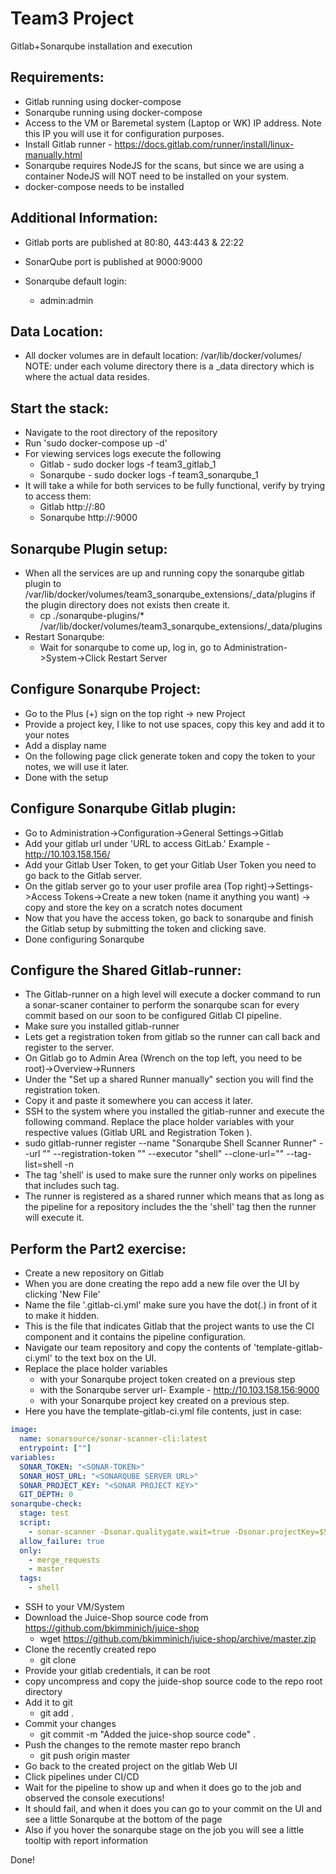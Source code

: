 # Team3 Project

Gitlab+Sonarqube installation and execution

## Requirements:
 - Gitlab running using docker-compose
 - Sonarqube running using docker-compose
 - Access to the VM or Baremetal system (Laptop or WK) IP address. Note this IP you will use it for configuration purposes.
 - Install Gitlab runner - https://docs.gitlab.com/runner/install/linux-manually.html
 - Sonarqube requires NodeJS for the scans, but since we are using a container NodeJS will NOT need to be installed on your system.
 - docker-compose needs to be installed

## Additional Information:
 - Gitlab ports are published at 80:80, 443:443 & 22:22
 - SonarQube port is published at 9000:9000

 - Sonarqube default login:
    - admin:admin

## Data Location:
 - All docker volumes are in default location: /var/lib/docker/volumes/
   NOTE: under each volume directory there is a _data directory which is where the actual data resides.

## Start the stack:
 - Navigate to the root directory of the repository
 - Run 'sudo docker-compose up -d'
 - For viewing services logs execute the following
    - Gitlab - sudo docker logs -f team3_gitlab_1
    - Sonarqube - sudo docker logs -f team3_sonarqube_1
 - It will take a while for both services to be fully functional, verify by trying to access them:
    - Gitlab http://<IP of your server>:80
    - Sonarqube http://<IP of your server>:9000

## Sonarqube Plugin setup:
 - When all the services are up and running copy the sonarqube gitlab plugin to /var/lib/docker/volumes/team3_sonarqube_extensions/_data/plugins
   if the plugin directory does not exists then create it. 
    - cp ./sonarqube-plugins/* /var/lib/docker/volumes/team3_sonarqube_extensions/_data/plugins
 - Restart Sonarqube:
    - Wait for sonarqube to come up, log in, go to Administration->System->Click Restart Server

## Configure Sonarqube Project:
 - Go to the Plus (+) sign on the top right -> new Project
 - Provide a project key, I like to not use spaces, copy this key and add it to your notes
 - Add a display name
 - On the following page click generate token and copy the token to your notes, we will use it later.
 - Done with the setup

## Configure Sonarqube Gitlab plugin:
 - Go to Administration->Configuration->General Settings->Gitlab
 - Add your gitlab url under 'URL to access GitLab.' Example - http://10.103.158.156/
 - Add your Gitlab User Token, to get your Gitlab User Token you need to go back to the Gitlab server.
 - On the gitlab server go to your user profile area (Top right)->Settings->Access Tokens->Create a new token (name it anything you want)
   -> copy and store the key on a scratch notes document
 - Now that you have the access token, go back to sonarqube and finish the Gitlab setup by submitting the token and clicking save.
 - Done configuring Sonarqube

## Configure the Shared Gitlab-runner:
 - The Gitlab-runner on a high level will execute a docker command to run a sonar-scaner container to perform the sonarqube scan for every
   commit based on our soon to be configured Gitlab CI pipeline.
 - Make sure you installed gitlab-runner
 - Lets get a registration token from gitlab so the runner can call back and register to the server.
 - On Gitlab go to Admin Area (Wrench on the top left, you need to be root)->Overview->Runners
 - Under the "Set up a shared Runner manually" section you will find the registration token.
 - Copy it and paste it somewhere you can access it later.
 - SSH to the system where you installed the gitlab-runner and execute the following command. Replace the place holder variables with your 
   respective values (Gitlab URL <GITLAB-URL> and Registration Token <REGISTRATION-TOKEN>).
 - sudo gitlab-runner register --name "Sonarqube Shell Scanner Runner" --url "<GITLAB-URL>" --registration-token "<REGISTRATION-TOKEN>" --executor "shell" --clone-url="<GITLAB-URL>" --tag-list=shell -n
 - The tag 'shell' is used to make sure the runner only works on pipelines that includes such tag.
 - The runner is registered as a shared runner which means that as long as the pipeline for a repository includes the the 'shell' tag then the runner will execute it.

## Perform the Part2 exercise:
 - Create a new repository on Gitlab
 - When you are done creating the repo add a new file over the UI by clicking 'New File'
 - Name the file '.gitlab-ci.yml' make sure you have the dot(.) in front of it to make it hidden.
 - This is the file that indicates Gitlab that the project wants to use the CI component and it contains the pipeline configuration.
 - Navigate our team repository and copy the contents of 'template-gitlab-ci.yml' to the text box on the UI.
 - Replace the place holder variables
     - <SONAR-TOKEN> with your Sonarqube project token created on a previous step
     - <SONARQUBE SERVER URL> with the Sonarqube server url- Example - http://10.103.158.156:9000
     - <SONAR PROJECT KEY> with your Sonarqube project key created on a previous step.
 - Here you have the template-gitlab-ci.yml file contents, just in case:
```yaml
image:
  name: sonarsource/sonar-scanner-cli:latest
  entrypoint: [""]
variables:
  SONAR_TOKEN: "<SONAR-TOKEN>"
  SONAR_HOST_URL: "<SONARQUBE SERVER URL>"
  SONAR_PROJECT_KEY: "<SONAR PROJECT KEY>"
  GIT_DEPTH: 0
sonarqube-check:
  stage: test
  script:
    - sonar-scanner -Dsonar.qualitygate.wait=true -Dsonar.projectKey=$SONAR_PROJECT_KEY -Dsonar.sources=./ -Dsonar.exclusions="**/*.jpg" -Dsonar.gitlab.commit_sha=$CI_COMMIT_SHA -Dsonar.gitlab.ref_name=$CI_COMMIT_REF_NAME -Dsonar.gitlab.project_id=$CI_PROJECT_ID
  allow_failure: true
  only:
    - merge_requests
    - master
  tags:
    - shell
```
 - SSH to your VM/System
 - Download the Juice-Shop source code from https://github.com/bkimminich/juice-shop
    - wget https://github.com/bkimminich/juice-shop/archive/master.zip 
 - Clone the recently created repo
    - git clone <Gitlab clone link>
 - Provide your gitlab credentials, it can be root
 - copy uncompress and copy the juide-shop source code to the repo root directory
 - Add it to git
    - git add .
 - Commit your changes
    - git commit -m "Added the juice-shop source code" .
 - Push the changes to the remote master repo branch
    - git push origin master
 - Go back to the created project on the gitlab Web UI
 - Click pipelines under CI/CD
 - Wait for the pipeline to show up and when it does go to the job and observed the console executions!
 - It should fail, and when it does you can go to your commit on the UI and see a little Sonarqube at the bottom of the page
 - Also if you hover the sonarqube stage on the job you will see a little tooltip with report information

Done!


